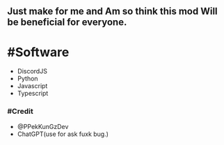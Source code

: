 ## Just make for me and Am so think this mod Will be beneficial for everyone.

# #Software
- DiscordJS
- Python
- Javascript
- Typescript

### #Credit
- @PPekKunGzDev
- ChatGPT(use for ask fuxk bug.)
